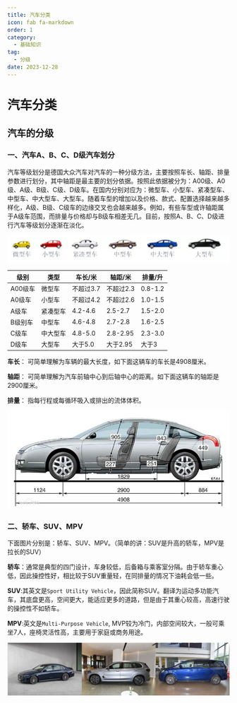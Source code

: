 ```yaml
---
title: 汽车分类
icon: fab fa-markdown
order: 1
category:
  - 基础知识
tag:
  - 分级
date: 2023-12-28
---
```




# 汽车分类



## 汽车的分级

### 一、汽车A、B、C、D级汽车划分

汽车等级划分是德国大众汽车对汽车的一种分级方法，主要按照车长、轴距、排量参数进行划分，其中轴距是最主要的划分依据。按照此依据被分为：A00级、A0级、A级、B级、C级、D级车。在国内分别对应为：微型车、小型车、紧凑型车、中型车、中大型车、大型车。随着车型的增加以及价格、款式、配置选择越来越多样化，A级、B级、C级车的边缘交叉也会越来越多。例如，有些车型或许轴距属于A级车范围，而排量与价格却与B级车相差无几。目前，按照A、B、C、D级进行汽车等级划分逐渐在淡化。

![](./images/汽车分类/1.jpg)

| 级别    | 类型   | 车长/米    | 轴距/米     | 排量/升    |
| ----- | ---- | ------- | -------- | ------- |
| A00级车 | 微型车  | 不超过3.7  | 不超过2.3   | 0.8-1.2 |
| A0级车  | 小型车  | 不超过4.2  | 不超过2.6   | 1.0-1.5 |
| A级车   | 紧凑型车 | 4.2-4.6 | 2.5-2.7  | 1.5-2.0 |
| B级别车  | 中型车  | 4.6-4.8 | 2.7-2.8  | 1.6-2.5 |
| C级车   | 中大型车 | 4.8-5.0 | 2.8-2.95 | 2.3-3.0 |
| D级车   | 大型车  | 大于5.0   | 大于2.95   | 大于3     |

__车长__： 可简单理解为车辆的最大长度，如下面这辆车的车长是4908厘米。

__轴距__： 可简单理解为汽车前轴中心到后轴中心的距离。如下面这辆车的轴距是2900厘米。

__排量__： 指每行程或每循环吸入或排出的流体体积。

![](./images/汽车分类/2.jpg)

### 二、轿车、SUV、MPV

下面图片分别是：轿车、SUV、MPV。（简单的讲：SUV是升高的轿车，MPV是拉长的SUV）

__轿车__：通常是典型的四门设计，车身较低，后备箱与乘客室分隔。由于轿车重心低，因此操控性好，相比较于SUV重量轻，在同排量的情况下油耗会低一些。

__SUV__:其英文是`Sport Utility Vehicle`，因此简称SUV。翻译为运动多功能汽车，其底盘更高，空间更大，能适应更多的道路，但是由于其重心较高，高速行驶的操控性不如轿车。

__MPV__:英文是`Multi-Purpose Vehicle`, MVP较为冷门，内部空间较大，一般可乘坐7人，座椅灵活性高，主要用于家庭或商务用途。

![](./images/汽车分类/3.png)

